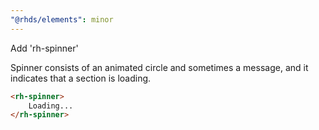 ```yaml
---
"@rhds/elements": minor
---
```


Add 'rh-spinner'

Spinner consists of an animated circle and sometimes a message, and it indicates that a section is loading.

```html
<rh-spinner>
    Loading...
</rh-spinner>
```
